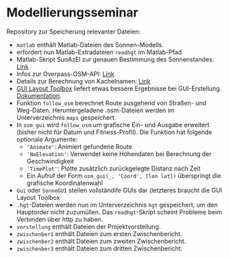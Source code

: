 # Modellierungsseminar

Repository zur Speicherung relevanter Dateien:

* `matlab` enthält Matlab-Dateien des Sonnen-Modells.
 * erfordert nun Matlab-Extradateien `readhgt` im Matlab-Pfad
 * Matlab-Skript SunAzEl zur genauen Bestimmung des Sonnenstandes: [Link](https://de.mathworks.com/matlabcentral/fileexchange/23051-vectorized-solar-azimuth-and-elevation-estimation)
 * Infos zur Overpass-OSM-API: [Link](https://wiki.openstreetmap.org/wiki/Overpass_API)
 * Details zur Berechnung von Kachelnamen: [Link](https://wiki.openstreetmap.org/wiki/Slippy_map_tilenames)
 * [GUI Layout Toolbox](https://de.mathworks.com/matlabcentral/fileexchange/47982-gui-layout-toolbox?requestedDomain=www.mathworks.com)
   liefert etwas bessere Ergebnisse bei GUI-Erstellung.
   [Dokumentation](http://cda.psych.uiuc.edu/matlab_programming_class_2012/guide/GUILayout_v1p10/GUILayout-v1p10/layoutHelp/index.html).
 * Funktion `follow_osm` berechnet Route ausgehend von Straßen- und Weg-Daten.
   Heruntergeladene .osm-Dateien werden im Unterverzeichnis `maps` gespeichert.
 * In `osm_gui` wird `follow_osm` um grafische Ein- und Ausgabe erweitert (bisher nicht für Datum
   und Fitness-Profil). Die Funktion hat folgende optionale Argumente:
    * `'Animate'`: Animiert gefundene Route
    * `'NoElevation'`: Verwendet keine Höhendaten bei Berechnung der Geschwindigkeit
    * `'TimePlot'`: Plotte zusätzlich zurückgelegte Distanz nach Zeit
    * Ein Aufruf der Form `osm_gui(_, 'Coord', [lon lat])` überspringt die grafische
      Koordinatenwahl
 * `Gui` oder `SonneGUI` stellen vollständife GUIs dar (letzteres braucht die GUI Layout Toolbox
 * `.hgt`-Dateien werden nun im Unterverzeichnis `hgt` gespeichert, um den Hauptorder
   nicht zuzumüllen. Das `readhgt`-Skript scheint Probleme beim Verbinden über http zu
   haben.
* `vorstellung` enthält Dateien der Projektvorstellung.
* `zwischenber1` enthält Dateien zum ersten Zwischenbericht.
* `zwischenber2` enthält Dateien zum zweiten Zwischenbericht.
* `zwischenber3` enthält Dateien zum dritten Zwischenbericht.

